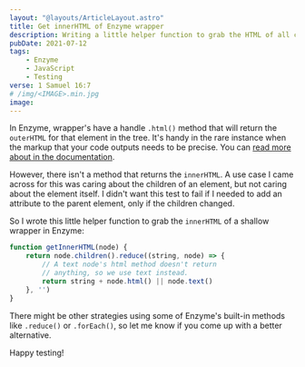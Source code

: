 ```yaml
---
layout: "@layouts/ArticleLayout.astro"
title: Get innerHTML of Enzyme wrapper
description: Writing a little helper function to grab the HTML of all children of a shallow wrapper in Enzyme
pubDate: 2021-07-12
tags:
    - Enzyme
    - JavaScript
    - Testing
verse: 1 Samuel 16:7
# /img/<IMAGE>.min.jpg
image:
---
```


In Enzyme, wrapper's have a handle `.html()` method that will return the `outerHTML` for that element in the tree. It's handy in the rare instance when the markup that your code outputs needs to be precise. You can [read more about in the documentation](https://enzymejs.github.io/enzyme/docs/api/ShallowWrapper/html.html).

However, there isn't a method that returns the `innerHTML`. A use case I came across for this was caring about the children of an element, but not caring about the element itself. I didn't want this test to fail if I needed to add an attribute to the parent element, only if the children changed.

So I wrote this little helper function to grab the `innerHTML` of a shallow wrapper in Enzyme:

```js
function getInnerHTML(node) {
    return node.children().reduce((string, node) => {
        // A text node's html method doesn't return
        // anything, so we use text instead.
        return string + node.html() || node.text()
    }, '')
}
```

There might be other strategies using some of Enzyme's built-in methods like `.reduce()` or `.forEach()`, so let me know if you come up with a better alternative.

Happy testing!
